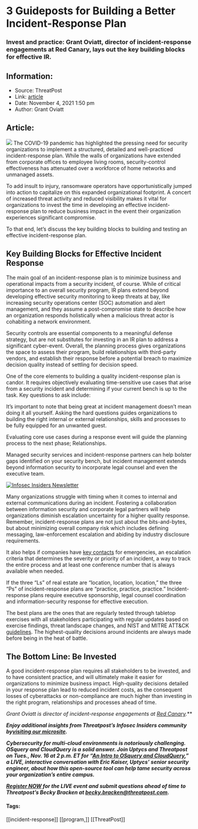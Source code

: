 # 3 Guideposts for Building a Better Incident-Response Plan
### Invest and practice: Grant Oviatt, director of incident-response engagements at Red Canary, lays out the key building blocks for effective IR.

## Information:
+ Source: ThreatPost
+ Link: [article](https://kasperskycontenthub.com/threatpost-global/?p=176019)
+ Date: November 4, 2021  1:50 pm
+ Author: Grant Oviatt


## Article:
![](https://media.threatpost.com/wp-content/uploads/sites/103/2021/11/04134731/Firefighter_fire-e1636048066785.jpg)
The COVID-19 pandemic has highlighted the pressing need for security organizations to implement a structured, detailed and well-practiced incident-response plan. While the walls of organizations have extended from corporate offices to employee living rooms, security-control effectiveness has attenuated over a workforce of home networks and unmanaged assets.


To add insult to injury, ransomware operators have opportunistically jumped into action to capitalize on this expanded organizational footprint. A concert of increased threat activity and reduced visibility makes it vital for organizations to invest the time in developing an effective incident-response plan to reduce business impact in the event their organization experiences significant compromise.


To that end, let’s discuss the key building blocks to building and testing an effective incident-response plan.


**Key Building Blocks for Effective Incident Response**
-------------------------------------------------------


The main goal of an incident-response plan is to minimize business and operational impacts from a security incident, of course. While of critical importance to an overall security program, IR plans extend beyond developing effective security monitoring to keep threats at bay, like increasing security operations center (SOC) automation and alert management, and they assume a post-compromise state to describe how an organization responds holistically when a malicious threat actor is cohabiting a network environment.


Security controls are essential components to a meaningful defense strategy, but are not substitutes for investing in an IR plan to address a significant cyber-event. Overall, the planning process gives organizations the space to assess their program, build relationships with third-party vendors, and establish their response before a potential breach to maximize decision quality instead of settling for decision speed.


One of the core elements to building a quality incident-response plan is candor. It requires objectively evaluating time-sensitive use cases that arise from a security incident and determining if your current bench is up to the task. Key questions to ask include:


It’s important to note that being great at incident management doesn’t mean doing it all yourself. Asking the hard questions guides organizations to building the right internal or external relationships, skills and processes to be fully equipped for an unwanted guest.


Evaluating core use cases during a response event will guide the planning process to the next phase; Relationships.


Managed security services and incident-response partners can help bolster gaps identified on your security bench, but incident management extends beyond information security to incorporate legal counsel and even the executive team.


[![Infosec Insiders Newsletter](https://media.threatpost.com/wp-content/uploads/sites/103/2021/07/10165815/infosec_insiders_in_article_promo.png)](https://threatpost.com/infosec-insider-subscription-page/?utm_source=ART&utm_medium=ART&utm_campaign=InfosecInsiders_Newsletter_Promo/)


Many organizations struggle with timing when it comes to internal and external communications during an incident. Fostering a collaboration between information security and corporate legal partners will help organizations diminish escalation uncertainty for a higher quality response. Remember, incident-response plans are not just about the bits-and-bytes, but about minimizing overall company risk which includes defining messaging, law-enforcement escalation and abiding by industry disclosure requirements.


It also helps if companies have [key contacts](https://www.ncsc.gov.uk/collection/incident-management/cyber-incident-response-processes) for emergencies, an escalation criteria that determines the severity or priority of an incident, a way to track the entire process and at least one conference number that is always available when needed.


If the three “Ls” of real estate are “location, location, location,” the three “Ps” of incident-response plans are “practice, practice, practice.” Incident-response plans require executive sponsorship, legal counsel coordination and information-security response for effective execution.


The best plans are the ones that are regularly tested through tabletop exercises with all stakeholders participating with regular updates based on exercise findings, threat landscape changes, and NIST and MITRE ATT&CK [guidelines](https://nvlpubs.nist.gov/nistpubs/specialpublications/nist.sp.800-61r2.pdf). The highest-quality decisions around incidents are always made before being in the heat of battle.


**The Bottom Line: Be Invested**
--------------------------------


A good incident-response plan requires all stakeholders to be invested, and to have consistent practice, and will ultimately make it easier for organizations to minimize business impact. High-quality decisions detailed in your response plan lead to reduced incident costs, as the consequent losses of cyberattacks or non-compliance are much higher than investing in the right program, relationships and processes ahead of time.


***Grant Oviatt is director of incident-response engagements at* [*Red Canary*](https://redcanary.com/)*.***


***Enjoy additional insights from Threatpost’s Infosec Insiders community by***[***visiting our microsite***](https://threatpost.com/microsite/infosec-insiders-community/)***.***


***Cybersecurity for multi-cloud environments is notoriously challenging. OSquery and CloudQuery is a solid answer. Join Uptycs and Threatpost on Tues., Nov. 16 at 2 p.m. ET for “[An Intro to OSquery and CloudQuery](https://bit.ly/3wf2vTP),” a LIVE, interactive conversation with Eric Kaiser, Uptycs’ senior security engineer, about how this open-source tool can help tame security across your organization’s entire campus.***


***[Register NOW](https://bit.ly/3wf2vTP) for the LIVE event and submit questions ahead of time to Threatpost’s Becky Bracken at [becky.bracken@threatpost.com](mailto:becky.bracken@threatpost.com).***




#### Tags:
[[incident-response]] [[program,]] [[ThreatPost]]
